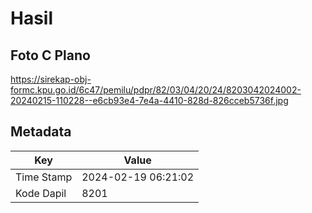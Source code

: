 # Hasil

## Foto C Plano

https://sirekap-obj-formc.kpu.go.id/6c47/pemilu/pdpr/82/03/04/20/24/8203042024002-20240215-110228--e6cb93e4-7e4a-4410-828d-826cceb5736f.jpg


## Metadata

| Key        | Value               |
| ---------- | ------------------- |
| Time Stamp | 2024-02-19 06:21:02 |
| Kode Dapil | 8201                |



